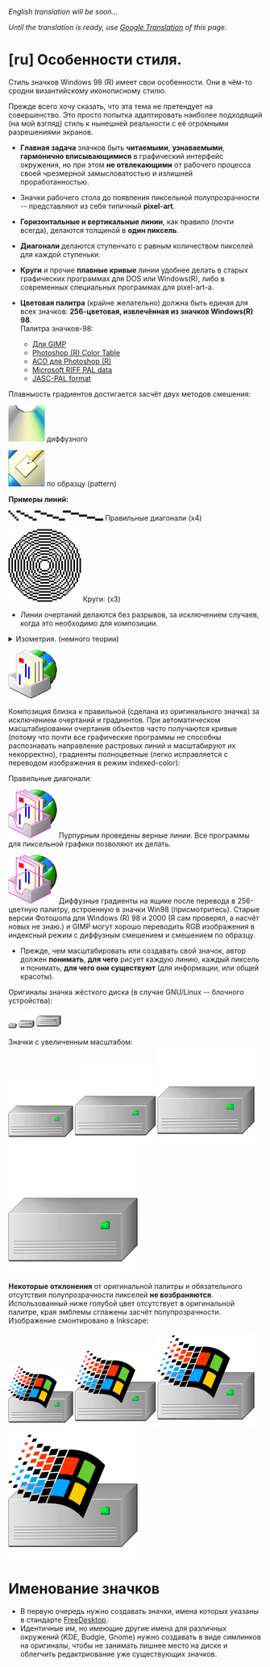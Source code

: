 *English translation will be soon...*

*Until the translation is ready, use [Google Translation](https://github-com.translate.goog/nestoris/Win98SE/tree/main/reference?_x_tr_sl=ru&_x_tr_tl=en&_x_tr_hl=ru&_x_tr_pto=wapp) of this page.*

# [ru] Особенности стиля.
Стиль значков Windows 98 (R) имеет свои особенности. Они в чём-то сродни византийскому иконописному стилю.

Прежде всего хочу сказать, что эта тема не претендует на совершенство. Это просто попытка адаптировать наиболее подходящий (на мой взгляд) стиль к нынешней реальности с её огромными разрешениями экранов.

* **Главная задача** значков быть **читаемыми**, **узнаваемыми**, **гармонично вписывающимися** в графический интерфейс окружения, но при этом **не отвлекающими** от рабочего процесса своей чрезмерной замысловатостью и излишней проработанностью.
* Значки рабочего стола до появления пиксельной полупрозрачности -- представляют из себя типичный **pixel-art**.
* **Горизонтальные и вертикальные линии**, как правило (почти всегда), делаются толщиной в **один пиксель**.
* **Диагонали** делаются ступенчато с равным количеством пикселей для каждой ступеньки.
* **Круги** и прочие **плавные кривые** линии удобнее делать в старых графических программах для DOS или Windows(R), либо в современных специальных программах для pixel-art-а.
* **Цветовая палитра** (крайне желательно) должна быть единая для всех значков: **256-цветовая, извлечённая из значков Windows(R) 98**.<br>Палитра значков-98:

  * [Для GIMP](GIMP-98.gpl)
  * [Photoshop (R) Color Table](Photoshop-98.act)
  * [ACO для Photoshop (R)](Photoshop-98.aco)
  * [Microsoft RIFF PAL data](Microsoft-98.pal)
  * [JASC-PAL format](Microangelo-98.pal)

Плавныость градиентов достигается засчёт двух методов смешения:

![](diffuse_cd.png) диффузного

![](pattern_desk.png) по образцу (pattern)

**Примеры линий:**

![диагонали](diagonals.png) Правильные диагонали (x4)

![круги](circles.png) Круги: (x3)

* Линии очертаний делаются без разрывов, за исключением случаев, когда это необходимо для композиции.

<details>
<summary>Изометрия. (немного теории)</summary>
В византийской и русской иконописи используется обратная перспектива, чтобы сохранить ощущение плоскости и предотвратить иллюзию пространственности. Это помогает сохранить ясность ума, сосредоточить внимание на главных задачах и не рассеивать его на созерцание. Геометрия и пиксельность компьютерноего изображения диктует ортогональность, поэтому используется строгая изометрия.
</details>

![](gradient_and_line.png)

Композиция близка к правильной (сделана из оригинального значка) за исключением очертаний и градиентов. При автоматическом масштабировании очертания объектов часто получаются кривые (потому что почти все графические программы не способны распознавать направление растровых линий и масштабируют их некорректно), градиенты полноцветные (легко исправляется с переводом изображения в режим indexed-color):

Правильные диагонали:

![](isometry.png) Пурпурным проведены верные линии. Все программы для пиксельной графики позволяют их делать.

![](isometry_diffuse.png) Диффузные градиенты на ящике после перевода в 256-цветную палитру, встроенную в значки Win98 (присмотритесь). Старые версии Фотошопа для Windows (R) 98 и 2000 (Я сам проверял, а насчёт новых не знаю.) и GIMP могут хорошо переводить RGB изображения в индексный режим с диффузным смешением и смешением по образцу.

* Прежде, чем масштабировать или создавать свой значок, автор должен **понимать**, **для чего** рисует каждую линию, каждый пиксель и понимать, **для чего они существуют** (для информации, или общей красоты).

Оригиналы значка жёсткого диска (в случае GNU/Linux -- блочного устройства):<br>
![](../SE98/devices/16/drive-harddisk.png)
![](../SE98/devices/32/drive-harddisk.png)
![](../SE98/devices/48/drive-harddisk.png)

Значки с увеличенным масштабом:<br>
![](../SE98/devices/128/drive-harddisk.png)
![](../SE98/devices/160/drive-harddisk.png)
![](../SE98/devices/192/drive-harddisk.png)
![](../SE98/devices/256/drive-harddisk.png)

**Некоторые отклонения** от оригинальной палитры и обязательного отсутствия полупрозрачности пикселей **не возбраняются**. Использованный ниже голубой цвет отсутствует в оригинальной палитре, края эмблемы сглажены засчёт полупрозрачности. Изображение смонтировано в Inkscape:

![](../SE98/devices/128/drive-harddisk-system.png)
![](../SE98/devices/160/drive-harddisk-system.png)
![](../SE98/devices/192/drive-harddisk-system.png)
![](../SE98/devices/256/drive-harddisk-system.png)

# Именование значков

* В первую очередь нужно создавать значки, имена которых указаны в стандарте [FreeDesktop](https://specifications.freedesktop.org/icon-naming-spec/icon-naming-spec-latest.html).
* Идентичные им, но имеющие другие имена для различных окружений (KDE, Budgie, Gnome) нужно создавать в виде симлинков на оригиналы, чтобы не занимать лишнее место на диске и облегчить редактриование уже существующих значков.